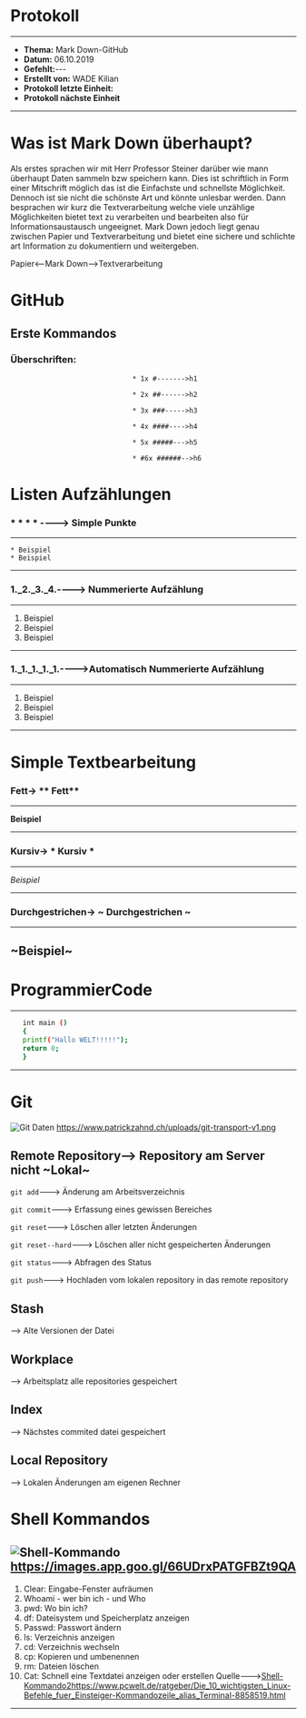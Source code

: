 # Protokoll
--------------------------------------------------------------------------------------------------------------------------
* **Thema:** Mark Down-GitHub
* **Datum:** 06.10.2019
* **Gefehlt:**---
* **Erstellt von:** WADE Kilian
* **Protokoll letzte Einheit:** 
* **Protokoll nächste Einheit**
-----------------------------------------------------------------------------------------------------------------------------





# Was ist Mark Down überhaupt?
Als erstes sprachen wir mit Herr Professor Steiner darüber wie mann überhaupt Daten sammeln bzw speichern kann. Dies ist schriftlich in Form einer Mitschrift möglich das ist die Einfachste und schnellste Möglichkeit. Dennoch ist sie nicht die schönste Art und könnte unlesbar werden. Dann besprachen wir kurz die Textverarbeitung welche viele unzählige Möglichkeiten bietet text zu verarbeiten und bearbeiten also für Informationsaustausch ungeeignet. Mark Down jedoch liegt genau zwischen Papier und Textverarbeitung und bietet eine sichere und schlichte art Information zu dokumentiern und weitergeben.

Papier<--Mark Down-->Textverarbeitung


# GitHub
## Erste Kommandos
### Überschriften:
                                   
                                  * 1x #------->h1
                                   
                                  * 2x ##------>h2
                                   
                                  * 3x ###----->h3
                                  
                                  * 4x ####---->h4
                                   
                                  * 5x #####--->h5
                                   
                                  * #6x ######-->h6

# Listen Aufzählungen
### * * * * ----> Simple Punkte 
---
    * Beispiel
    * Beispiel
---
### 1._2._3._4.----> Nummerierte Aufzählung
---
1. Beispiel
2. Beispiel
3. Beispiel
---
### 1._1._1._1._1.---->Automatisch Nummerierte Aufzählung
---

1. Beispiel
1. Beispiel
1. Beispiel

---
# Simple Textbearbeitung

### Fett-> ** Fett**
---

**Beispiel**

---
### Kursiv-> * Kursiv *
---

*Beispiel*

---
### Durchgestrichen-> ~ Durchgestrichen ~
---
~Beispiel~
---
# ProgrammierCode
 ---    
 ```bash
    int main () 
    {
    printf("Hallo WELT!!!!!");
    return 0;
    }
```
---
# Git

![Git Daten][Git Daten]
https://www.patrickzahnd.ch/uploads/git-transport-v1.png

## Remote Repository--> Repository am Server nicht ~Lokal~

```git add```---> Änderung am Arbeitsverzeichnis

```git commit```---> Erfassung eines gewissen Bereiches

```git reset```---> Löschen aller letzten Änderungen

```git reset--hard```---> Löschen aller nicht gespeicherten Änderungen

```git status```---> Abfragen des Status

```git push```---> Hochladen vom lokalen repository in das remote repository


## Stash
--> Alte Versionen der Datei 

## Workplace
--> Arbeitsplatz alle repositories gespeichert

## Index
--> Nächstes commited datei gespeichert


## Local Repository 
--> Lokalen Änderungen am eigenen Rechner 

# Shell Kommandos
![Shell-Kommando][Shell-Kommando]
https://images.app.goo.gl/66UDrxPATGFBZt9QA
------------------
1. Clear: Eingabe-Fenster aufräumen
2. Whoami - wer bin ich - und Who
3. pwd: Wo bin ich?
4. df: Dateisystem und Speicherplatz anzeigen
5. Passwd: Passwort ändern
6. ls: Verzeichnis anzeigen
7. cd: Verzeichnis wechseln
8. cp: Kopieren und umbenennen
9. rm: Dateien löschen
10. Cat: Schnell eine Textdatei anzeigen oder erstellen
Quelle--->[Shell-Kommando2]https://www.pcwelt.de/ratgeber/Die_10_wichtigsten_Linux-Befehle_fuer_Einsteiger-Kommandozeile_alias_Terminal-8858519.html
-------------------------------------------



[Shell-Kommando]:https://images.app.goo.gl/66UDrxPATGFBZt9QA
[Shell-Kommando2]:https://www.pcwelt.de/ratgeber/Die_10_wichtigsten_Linux-Befehle_fuer_Einsteiger-Kommandozeile_alias_Terminal-8858519.html
[Git Daten]: https://www.patrickzahnd.ch/uploads/git-transport-v1.png
